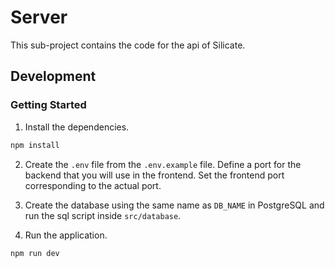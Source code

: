 # Server

This sub-project contains the code for the api of Silicate.

## Development

### Getting Started

1. Install the dependencies.

```bash
npm install
```

2. Create the `.env` file from the `.env.example` file. Define a port for the backend that you will use in the frontend. Set the frontend port corresponding to the actual port.

3. Create the database using the same name as `DB_NAME` in PostgreSQL and run the sql script inside `src/database`.

4. Run the application.

```bash
npm run dev
```
